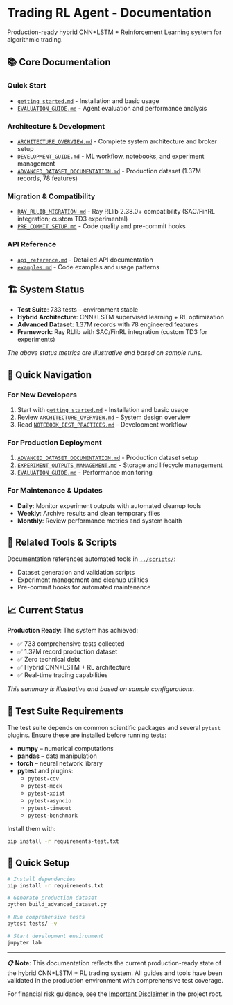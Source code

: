 # Trading RL Agent - Documentation

Production-ready hybrid CNN+LSTM + Reinforcement Learning system for algorithmic trading.

## 📚 Core Documentation

### Quick Start

- [`getting_started.md`](getting_started.md) - Installation and basic usage
- [`EVALUATION_GUIDE.md`](EVALUATION_GUIDE.md) - Agent evaluation and performance analysis

### Architecture & Development

- [`ARCHITECTURE_OVERVIEW.md`](ARCHITECTURE_OVERVIEW.md) - Complete system architecture and broker setup
- [`DEVELOPMENT_GUIDE.md`](DEVELOPMENT_GUIDE.md) - ML workflow, notebooks, and experiment management
- [`ADVANCED_DATASET_DOCUMENTATION.md`](ADVANCED_DATASET_DOCUMENTATION.md) - Production dataset (1.37M records, 78 features)

### Migration & Compatibility

- [`RAY_RLLIB_MIGRATION.md`](RAY_RLLIB_MIGRATION.md) - Ray RLlib 2.38.0+ compatibility (SAC/FinRL integration; custom TD3 experimental)
- [`PRE_COMMIT_SETUP.md`](PRE_COMMIT_SETUP.md) - Code quality and pre-commit hooks

### API Reference

- [`api_reference.md`](api_reference.md) - Detailed API documentation
- [`examples.md`](examples.md) - Code examples and usage patterns

## 🏗️ System Status

- **Test Suite**: 733 tests – environment stable
- **Hybrid Architecture**: CNN+LSTM supervised learning + RL optimization
- **Advanced Dataset**: 1.37M records with 78 engineered features
- **Framework**: Ray RLlib with SAC/FinRL integration (custom TD3 for experiments)

_The above status metrics are illustrative and based on sample runs._

## 🎯 Quick Navigation

### For New Developers

1. Start with [`getting_started.md`](getting_started.md) - Installation and basic usage
2. Review [`ARCHITECTURE_OVERVIEW.md`](ARCHITECTURE_OVERVIEW.md) - System design overview
3. Read [`NOTEBOOK_BEST_PRACTICES.md`](NOTEBOOK_BEST_PRACTICES.md) - Development workflow

### For Production Deployment

1. [`ADVANCED_DATASET_DOCUMENTATION.md`](ADVANCED_DATASET_DOCUMENTATION.md) - Production dataset setup
2. [`EXPERIMENT_OUTPUTS_MANAGEMENT.md`](EXPERIMENT_OUTPUTS_MANAGEMENT.md) - Storage and lifecycle management
3. [`EVALUATION_GUIDE.md`](EVALUATION_GUIDE.md) - Performance monitoring

### For Maintenance & Updates

- **Daily**: Monitor experiment outputs with automated cleanup tools
- **Weekly**: Archive results and clean temporary files
- **Monthly**: Review performance metrics and system health

## 🔧 Related Tools & Scripts

Documentation references automated tools in [`../scripts/`](../scripts/):

- Dataset generation and validation scripts
- Experiment management and cleanup utilities
- Pre-commit hooks for automated maintenance

## 📈 Current Status

**Production Ready**: The system has achieved:

- ✅ 733 comprehensive tests collected
- ✅ 1.37M record production dataset
- ✅ Zero technical debt
- ✅ Hybrid CNN+LSTM + RL architecture
- ✅ Real-time trading capabilities

_This summary is illustrative and based on sample configurations._

## 🧪 Test Suite Requirements

The test suite depends on common scientific packages and several `pytest`
plugins. Ensure these are installed before running tests:

- **numpy** – numerical computations
- **pandas** – data manipulation
- **torch** – neural network library
- **pytest** and plugins:
  - `pytest-cov`
  - `pytest-mock`
  - `pytest-xdist`
  - `pytest-asyncio`
  - `pytest-timeout`
  - `pytest-benchmark`

Install them with:

```bash
pip install -r requirements-test.txt
```

## 🚀 Quick Setup

```bash
# Install dependencies
pip install -r requirements.txt

# Generate production dataset
python build_advanced_dataset.py

# Run comprehensive tests
pytest tests/ -v

# Start development environment
jupyter lab
```

---

**📋 Note**: This documentation reflects the current production-ready state of the hybrid CNN+LSTM + RL trading system. All guides and tools have been validated in the production environment with comprehensive test coverage.

For financial risk guidance, see the [Important Disclaimer](../README.md#important-disclaimer) in the project root.
